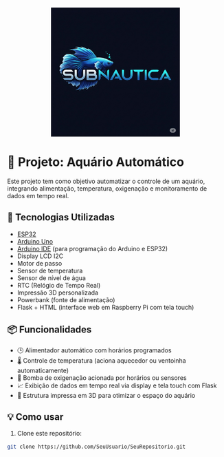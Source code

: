 <p align="center">
  <img src="img/logo.jpg" alt="Logo Subnautica" width="300"/>
</p>

# 🤖 Projeto: Aquário Automático

Este projeto tem como objetivo automatizar o controle de um aquário, integrando alimentação, temperatura, oxigenação e monitoramento de dados em tempo real.

## 🔧 Tecnologias Utilizadas

- [ESP32](https://www.espressif.com/en/products/socs/esp32)
- [Arduino Uno](https://www.arduino.cc/en/Main/ArduinoBoardUno)
- [Arduino IDE](https://www.arduino.cc/en/software) (para programação do Arduino e ESP32)
- Display LCD I2C
- Motor de passo
- Sensor de temperatura
- Sensor de nível de água
- RTC (Relógio de Tempo Real)
- Impressão 3D personalizada
- Powerbank (fonte de alimentação)
- Flask + HTML (interface web em Raspberry Pi com tela touch)

## 📦 Funcionalidades

- 🕒 Alimentador automático com horários programados
- 🌡️ Controle de temperatura (aciona aquecedor ou ventoinha automaticamente)
- 💨 Bomba de oxigenação acionada por horários ou sensores
- 📈 Exibição de dados em tempo real via display e tela touch com Flask
- 🔧 Estrutura impressa em 3D para otimizar o espaço do aquário

## 💡 Como usar

1. Clone este repositório:
```bash
git clone https://github.com/SeuUsuario/SeuRepositorio.git
